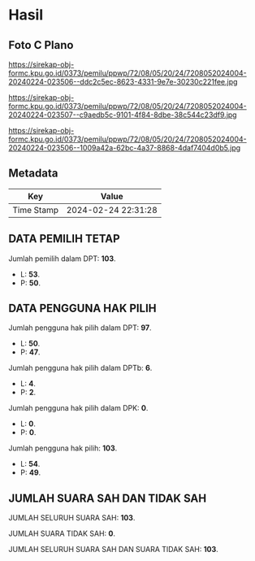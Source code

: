 # Hasil

## Foto C Plano

https://sirekap-obj-formc.kpu.go.id/0373/pemilu/ppwp/72/08/05/20/24/7208052024004-20240224-023506--ddc2c5ec-8623-4331-9e7e-30230c221fee.jpg

https://sirekap-obj-formc.kpu.go.id/0373/pemilu/ppwp/72/08/05/20/24/7208052024004-20240224-023507--c9aedb5c-9101-4f84-8dbe-38c544c23df9.jpg

https://sirekap-obj-formc.kpu.go.id/0373/pemilu/ppwp/72/08/05/20/24/7208052024004-20240224-023506--1009a42a-62bc-4a37-8868-4daf7404d0b5.jpg


## Metadata

| Key        | Value               |
| ---------- | ------------------- |
| Time Stamp | 2024-02-24 22:31:28 |


## DATA PEMILIH TETAP

Jumlah pemilih dalam DPT: **103**.
 * L: **53**.
 * P: **50**.

## DATA PENGGUNA HAK PILIH

Jumlah pengguna hak pilih dalam DPT: **97**.
 * L: **50**.
 * P: **47**.

Jumlah pengguna hak pilih dalam DPTb: **6**.
 * L: **4**.
 * P: **2**.

Jumlah pengguna hak pilih dalam DPK: **0**.
 * L: **0**.
 * P: **0**.

Jumlah pengguna hak pilih: **103**.
 * L: **54**.
 * P: **49**.

## JUMLAH SUARA SAH DAN TIDAK SAH

JUMLAH SELURUH SUARA SAH: **103**.

JUMLAH SUARA TIDAK SAH: **0**.

JUMLAH SELURUH SUARA SAH DAN SUARA TIDAK SAH: **103**.


